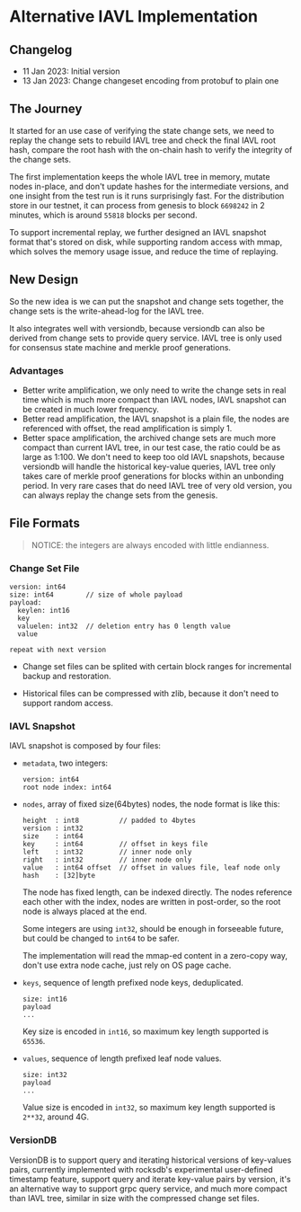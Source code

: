 # Alternative IAVL Implementation

## Changelog



* 11 Jan 2023: Initial version
* 13 Jan 2023: Change changeset encoding from protobuf to plain one

## The Journey

It started for an use case of verifying the state change sets, we need to replay the change sets to rebuild IAVL tree and check the final IAVL root hash, compare the root hash with the on-chain hash to verify the integrity of the change sets.

The first implementation keeps the whole IAVL tree in memory, mutate nodes in-place, and don't update hashes for the intermediate versions, and one insight from the test run is it runs surprisingly fast. For the distribution store in our testnet, it can process from genesis to block `6698242` in 2 minutes, which is around `55818` blocks per second.

To support incremental replay, we further designed an IAVL snapshot format that's stored on disk, while supporting random access with mmap, which solves the memory usage issue, and reduce the time of replaying.

## New Design

So the new idea is we can put the snapshot and change sets together, the change sets is the write-ahead-log for the IAVL tree.

It also integrates well with versiondb, because versiondb can also be derived from change sets to provide query service. IAVL tree is only used for consensus state machine and merkle proof generations.

### Advantages

- Better write amplification, we only need to write the change sets in real time which is much more compact than IAVL nodes, IAVL snapshot can be created in much lower frequency.
- Better read amplification, the IAVL snapshot is a plain file, the nodes are referenced with offset, the read amplification is simply 1.
- Better space amplification, the archived change sets are much more compact than current IAVL tree, in our test case, the ratio could be as large as 1:100. We don't need to keep too old IAVL snapshots, because versiondb will handle the historical key-value queries, IAVL tree only takes care of merkle proof generations for blocks within an unbonding period. In very rare cases that do need IAVL tree of very old version, you can always replay the change sets from the genesis.

## File Formats

> NOTICE: the integers are always encoded with little endianness.

### Change Set File

```
version: int64
size: int64        // size of whole payload
payload:
  keylen: int16
  key
  valuelen: int32  // deletion entry has 0 length value
  value

repeat with next version
```

- Change set files can be splited with certain block ranges for incremental backup and restoration.

- Historical files can be compressed with zlib, because it don't need to support random access.

### IAVL Snapshot

IAVL snapshot is composed by four files:

- `metadata`, two integers:

  ```
  version: int64
  root node index: int64
  ```

- `nodes`, array of fixed size(64bytes) nodes, the node format is like this:

  ```
  height  : int8          // padded to 4bytes
  version : int32
  size    : int64
  key     : int64         // offset in keys file
  left    : int32         // inner node only
  right   : int32         // inner node only
  value   : int64 offset  // offset in values file, leaf node only
  hash    : [32]byte
  ```
  The node has fixed length, can be indexed directly. The nodes reference each other with the index, nodes are written in post-order, so the root node is always placed at the end.

  Some integers are using `int32`, should be enough in forseeable future, but could be changed to `int64` to be safer.

  The implementation will read the mmap-ed content in a zero-copy way, don't use extra node cache, just rely on OS page cache.

- `keys`, sequence of length prefixed node keys, deduplicated.

  ```
  size: int16
  payload
  ...
  ```

  Key size is encoded in `int16`, so maximum key length supported is `65536`. 

- `values`, sequence of length prefixed leaf node values.

  ```
  size: int32
  payload
  ...
  ```

  Value size is encoded in `int32`, so maximum key length supported is `2**32`, around 4G.

### VersionDB

VersionDB is to support query and iterating historical versions of key-values pairs, currently implemented with rocksdb's experimental user-defined timestamp feature, support query and iterate key-value pairs by version, it's an alternative way to support grpc query service, and much more compact than IAVL tree, similar in size with the compressed change set files.